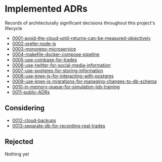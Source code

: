 # Implemented ADRs
Records of architecturally significant decisions throughout this project's lifecycle

- [0001-avoid-the-cloud-until-returns-can-be-measured-objectively](0001-avoid-the-cloud-until-returns-can-be-measured-objectively.md)
- [0002-prefer-node-js](0002-prefer-node-js.md)
- [0003-monorepo-microservice](0003-monorepo-microservice.md)
- [0004-makefile-docker-compose-pipeline](0004-makefile-docker-compose-pipeline.md)
- [0005-use-coinbase-for-trades](todo)
- [0006-use-twitter-for-social-media-information](todo)
- [0007-use-postgres-for-storing-information](0007-use-postgres-for-storing-information.md)
- [0008-use-knex-js-for-interacting-with-postgres](todo)
- [0009-use-knex-js-migrations-for-managing-changes-to-db-schema](todo)
- [0010-in-memory-queue-for-simulation-job-training](0010-in-memory-queue-for-simulation-job-training.md)
- [0011-public-ADRs](0011-public-ADRs.md)

## Considering
- [0012-cloud-backups](0012-cloud-backups.md)
- [0013-separate-db-for-recording-real-trades](0013-separate-db-for-recording-real-trades.md)

## Rejected
Nothing yet